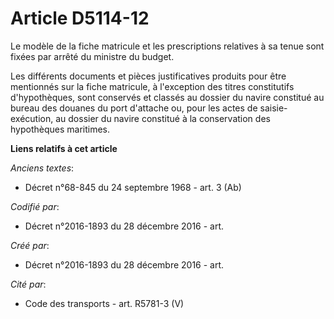 # Article D5114-12

Le modèle de la fiche matricule et les prescriptions relatives à sa tenue sont fixées par arrêté du ministre du budget.

Les différents documents et pièces justificatives produits pour être mentionnés sur la fiche matricule, à l'exception des
titres constitutifs d'hypothèques, sont conservés et classés au dossier du navire constitué au bureau des douanes du port
d'attache ou, pour les actes de saisie-exécution, au dossier du navire constitué à la conservation des hypothèques maritimes.

**Liens relatifs à cet article**

_Anciens textes_:

  - Décret n°68-845 du 24 septembre 1968 - art. 3 (Ab)

_Codifié par_:

  - Décret n°2016-1893 du 28 décembre 2016 - art.

_Créé par_:

  - Décret n°2016-1893 du 28 décembre 2016 - art.

_Cité par_:

  - Code des transports - art. R5781-3 (V)
